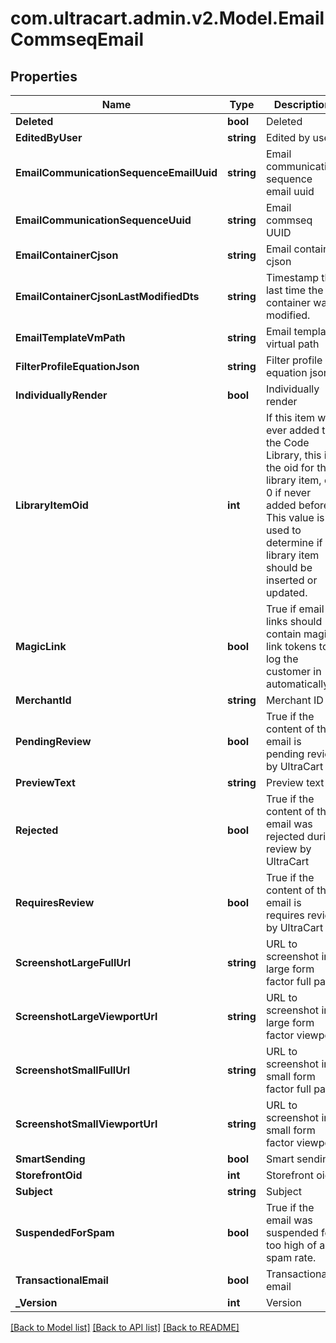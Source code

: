 
# com.ultracart.admin.v2.Model.EmailCommseqEmail

## Properties

Name | Type | Description | Notes
------------ | ------------- | ------------- | -------------
**Deleted** | **bool** | Deleted | [optional] 
**EditedByUser** | **string** | Edited by user | [optional] 
**EmailCommunicationSequenceEmailUuid** | **string** | Email communication sequence email uuid | [optional] 
**EmailCommunicationSequenceUuid** | **string** | Email commseq UUID | [optional] 
**EmailContainerCjson** | **string** | Email container cjson | [optional] 
**EmailContainerCjsonLastModifiedDts** | **string** | Timestamp the last time the container was modified. | [optional] 
**EmailTemplateVmPath** | **string** | Email template virtual path | [optional] 
**FilterProfileEquationJson** | **string** | Filter profile equation json | [optional] 
**IndividuallyRender** | **bool** | Individually render | [optional] 
**LibraryItemOid** | **int** | If this item was ever added to the Code Library, this is the oid for that library item, or 0 if never added before.  This value is used to determine if a library item should be inserted or updated. | [optional] 
**MagicLink** | **bool** | True if email links should contain magic link tokens to log the customer in automatically | [optional] 
**MerchantId** | **string** | Merchant ID | [optional] 
**PendingReview** | **bool** | True if the content of this email is pending review by UltraCart | [optional] 
**PreviewText** | **string** | Preview text | [optional] 
**Rejected** | **bool** | True if the content of this email was rejected during review by UltraCart | [optional] 
**RequiresReview** | **bool** | True if the content of this email is requires review by UltraCart | [optional] 
**ScreenshotLargeFullUrl** | **string** | URL to screenshot in large form factor full page | [optional] 
**ScreenshotLargeViewportUrl** | **string** | URL to screenshot in large form factor viewport | [optional] 
**ScreenshotSmallFullUrl** | **string** | URL to screenshot in small form factor full page | [optional] 
**ScreenshotSmallViewportUrl** | **string** | URL to screenshot in small form factor viewport | [optional] 
**SmartSending** | **bool** | Smart sending | [optional] 
**StorefrontOid** | **int** | Storefront oid | [optional] 
**Subject** | **string** | Subject | [optional] 
**SuspendedForSpam** | **bool** | True if the email was suspended for too high of a spam rate. | [optional] 
**TransactionalEmail** | **bool** | Transactional email | [optional] 
**_Version** | **int** | Version | [optional] 

[[Back to Model list]](../README.md#documentation-for-models)
[[Back to API list]](../README.md#documentation-for-api-endpoints)
[[Back to README]](../README.md)


